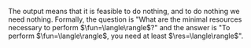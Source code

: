 
The output means that it is feasible to do nothing, and to do nothing
we need nothing. Formally, the question is "What are the minimal
resources necessary to perform $\fun=\langle\rangle$?"
and the answer is "To perform $\fun=\langle\rangle$,
you need at least $\res=\langle\rangle$".

